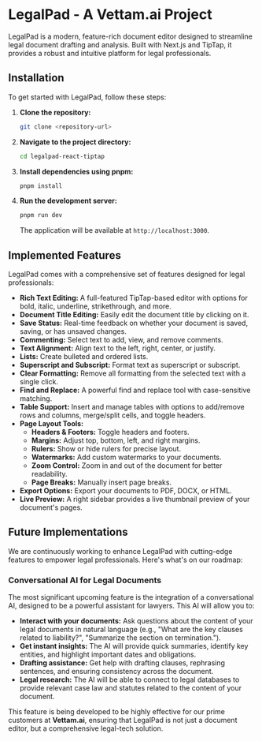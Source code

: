 # LegalPad - A Vettam.ai Project

LegalPad is a modern, feature-rich document editor designed to streamline legal document drafting and analysis. Built with Next.js and TipTap, it provides a robust and intuitive platform for legal professionals.

## Installation

To get started with LegalPad, follow these steps:

1.  **Clone the repository:**
    ```bash
    git clone <repository-url>
    ```
2.  **Navigate to the project directory:**
    ```bash
    cd legalpad-react-tiptap
    ```
3.  **Install dependencies using pnpm:**
    ```bash
    pnpm install
    ```
4.  **Run the development server:**
    ```bash
    pnpm run dev
    ```
    The application will be available at `http://localhost:3000`.

## Implemented Features

LegalPad comes with a comprehensive set of features designed for legal professionals:

*   **Rich Text Editing:** A full-featured TipTap-based editor with options for bold, italic, underline, strikethrough, and more.
*   **Document Title Editing:** Easily edit the document title by clicking on it.
*   **Save Status:** Real-time feedback on whether your document is saved, saving, or has unsaved changes.
*   **Commenting:** Select text to add, view, and remove comments.
*   **Text Alignment:** Align text to the left, right, center, or justify.
*   **Lists:** Create bulleted and ordered lists.
*   **Superscript and Subscript:** Format text as superscript or subscript.
*   **Clear Formatting:** Remove all formatting from the selected text with a single click.
*   **Find and Replace:** A powerful find and replace tool with case-sensitive matching.
*   **Table Support:** Insert and manage tables with options to add/remove rows and columns, merge/split cells, and toggle headers.
*   **Page Layout Tools:**
    *   **Headers & Footers:** Toggle headers and footers.
    *   **Margins:** Adjust top, bottom, left, and right margins.
    *   **Rulers:** Show or hide rulers for precise layout.
    *   **Watermarks:** Add custom watermarks to your documents.
    *   **Zoom Control:** Zoom in and out of the document for better readability.
    *   **Page Breaks:** Manually insert page breaks.
*   **Export Options:** Export your documents to PDF, DOCX, or HTML.
*   **Live Preview:** A right sidebar provides a live thumbnail preview of your document's pages.

## Future Implementations

We are continuously working to enhance LegalPad with cutting-edge features to empower legal professionals. Here's what's on our roadmap:

### Conversational AI for Legal Documents

The most significant upcoming feature is the integration of a conversational AI, designed to be a powerful assistant for lawyers. This AI will allow you to:

*   **Interact with your documents:** Ask questions about the content of your legal documents in natural language (e.g., "What are the key clauses related to liability?", "Summarize the section on termination.").
*   **Get instant insights:** The AI will provide quick summaries, identify key entities, and highlight important dates and obligations.
*   **Drafting assistance:** Get help with drafting clauses, rephrasing sentences, and ensuring consistency across the document.
*   **Legal research:** The AI will be able to connect to legal databases to provide relevant case law and statutes related to the content of your document.

This feature is being developed to be highly effective for our prime customers at **Vettam.ai**, ensuring that LegalPad is not just a document editor, but a comprehensive legal-tech solution.
